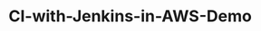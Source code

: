 # CI-with-Jenkins-in-AWS-Demo                                                                                                                                                          
                                                                                                                                                          

